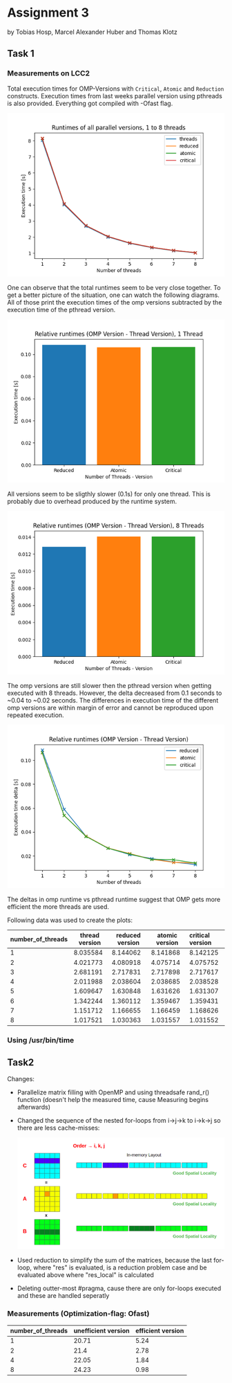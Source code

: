 # Assignment 3

by Tobias Hosp, Marcel Alexander Huber and Thomas Klotz

## Task 1

### Measurements on LCC2

Total execution times for OMP-Versions with ```Critical```, ```Atomic``` and ```Reduction``` constructs. Execution times from last weeks parallel version using pthreads is also provided. Everything got compiled with -Ofast flag. 

![absolute_runtimes](task1/plots/absolute_runtimes.png)

One can observe that the total runtimes seem to be very close together. To get a better picture of the situation, one can watch the following diagrams. All of those print the execution times of the omp versions subtracted by the execution time of the pthread version.

![relative_runtimes_bars_1](task1/plots/relative_runtimes_bars_1.png)

All versions seem to be sligthly slower (0.1s) for only one thread. This is probably due to overhead produced by the runtime system. 

![relative_runtimes_bars_8](task1/plots/relative_runtimes_bars_8.png)

The omp versions are still slower then the pthread version when getting executed with 8 threads. However, the delta decreased from 0.1 seconds to ~0.04 to ~0.02 seconds. The differences in execution time of the different omp versions are within margin of error and cannot be reproduced upon repeated execution. 

![relative_runtimes](task1/plots/relative_runtimes.png)

The deltas in omp runtime vs pthread runtime suggest that OMP gets more efficient the more threads are used.

Following data was used to create the plots:

| number_of_threads | thread version | reduced version | atomic version | critical version |
| ----------------- | -------------- | --------------- | -------------- | :--------------- |
| 1                 | 8.035584       | 8.144062        | 8.141868       | 8.142125         |
| 2                 | 4.021773       | 4.080918        | 4.075714       | 4.075752         |
| 3                 | 2.681191       | 2.717831        | 2.717898       | 2.717617         |
| 4                 | 2.011988       | 2.038604        | 2.038685       | 2.038528         |
| 5                 | 1.609647       | 1.630848        | 1.631626       | 1.631307         |
| 6                 | 1.342244       | 1.360112        | 1.359467       | 1.359431         |
| 7                 | 1.151712       | 1.166655        | 1.166459       | 1.168626         |
| 8                 | 1.017521       | 1.030363        | 1.031557       | 1.031552         |

### Using /usr/bin/time



## Task2

Changes:

* Parallelize matrix filling with OpenMP and using threadsafe rand_r() function (doesn't help the measured time, cause Measuring begins afterwards)

* Changed the sequence of the nested for-loops from i->j->k to i->k->j so there are less cache-misses:

  ![cache-explenation](task2/cache-explenation.PNG)

* Used reduction to simplify the sum of the matrices, because the last for-loop, where "res" is evaluated, is a reduction problem case and be evaluated above where "res_local" is calculated
* Deleting outter-most #pragma, cause there are only for-loops executed and these are handled seperatly



### Measurements (Optimization-flag: Ofast)

| number_of_threads | unefficient version | efficient version |
| ----------------- | -------------- | --------------- |
| 1                 | 20.71       | 5.24        | 
| 2                 | 21.4       | 2.78        | 
| 4                 | 22.05       | 1.84        | 
| 8                 | 24.23       | 0.98        | 